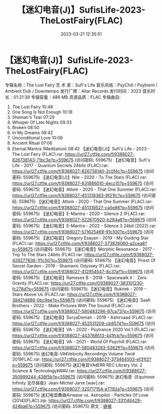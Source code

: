 ﻿---
title: 【迷幻电音(J)】SufisLife-2023-TheLostFairy(FLAC)
date: 2023-03-21 12:35:51
categories: 古典音乐、新世纪、纯音雅乐
tags: 纯音雅乐
---
# 【迷幻电音(J)】SufisLife-2023-TheLostFairy(FLAC)

专辑名称：The Lost Fairy
艺 术 家：Sufi's Life
音乐风格：PsyChill / Psybient / Ambient Dub / Downtempo
发行厂牌：Altar Records
发行时间：2023
音乐时长：01:21:39
专辑容量：489 MB
资源品质：FLAC
专辑曲目:
01. The Lost Fairy 10:48
02. One Song Is Not Enough 10:18
03. Shaman's Tear 07:29
04. Whisper Of Late Nights 09:33
05. Broken 08:50
06. In My Dreams 08:42
07. Unconditional Love 10:08
08. Ancient Ritual 07:06
09. Eternal Mantra (Meditation) 08:42
【迷幻电音(J)】Sufi's Life - 2023 - The Lost Fairy (FLAC).rar:
https://url27.ctfile.com/f/9388027-826738143-71bc3e?p=559675
(访问密码: 559675)
【迷幻电音】Sufi's Life - 2017 - Quantum Secrets 24bits (FLAC).rar:
https://url27.ctfile.com/f/9388027-826738140-2c0f4c?p=559675
(访问密码: 559675)
【迷幻电音(J)】Nile - 2020 - To The Stars (FLAC).rar: https://url27.ctfile.com/f/9388027-631886010-4ecc15?p=559675
(访问密码: 559675)
【迷幻电音】Attom - 2020 - That One Summer (FLAC).rar: https://url27.ctfile.com/f/9388027-451318383-9f21fc?p=559675
(访问密码: 559675)
【迷幻电音】Attom - 2020 - That One Summer (FLAC).rar: https://url27.ctfile.com/f/9388027-451318527-ca5e86?p=559675
(访问密码: 559675)
【迷幻电音】E-Mantra - 2020 - Silence 2 (FLAC).rar: https://url27.ctfile.com/f/9388027-522670920-b284a6?p=559675
(访问密码: 559675)
【迷幻电音】E-Mantra - 2022 - Silence 3 24bit (2022).rar: https://url27.ctfile.com/f/9388027-571625469-91c100?p=559675
(访问密码: 559675)
【迷幻电音】Gregory Esayan - 2019 - My Guiding Star (FLAC).rar:
https://url27.ctfile.com/f/9388027-373826060-a2cea8?p=559675
(访问密码: 559675)
【迷幻电音】Morphic Resonance - 2017 - Trip To The Stars 24bits
(FLAC).rar: https://url27.ctfile.com/f/9388027-426277836-1f1c50?p=559675
(访问密码: 559675)
【迷幻电音】Priest Of Secret Garden - 2019 - Shamanic Odyssey
(FLAC).rar: https://url27.ctfile.com/f/9388027-412954547-8c37af?p=559675
(访问密码: 559675)
【迷幻电音】Rameses B - 2018 - Spacewalk II： Zero Gravity [FLAC].rar:
https://url27.ctfile.com/f/9388027-383101230-fc278d?p=559675
(访问密码: 559675)
【迷幻电音】Rukirek - 2019 - Stars Above Us (FLAC).rar: https://url27.ctfile.com/f/9388027-384214886-0bc9ee?p=559675
(访问密码: 559675)
【迷幻电音】Saafi Brothers - 2022 - Make Pictures With The Sound
(FLAC).rar: https://url27.ctfile.com/f/9388027-580483296-87ca73?p=559675
(访问密码: 559675)
【迷幻电音】SuryaDemah - 2019 - Ashirvaad (FLAC).rar: https://url27.ctfile.com/f/9388027-452531209-cb9574?p=559675
(访问密码: 559675)
【迷幻电音】VA - 2020 - Psytrance 2020 Vol.1 (FLAC).rar: https://url27.ctfile.com/f/9388027-443768513-441fcb?p=559675
(访问密码: 559675)
【迷幻电音】VA - 2021 - World Of Psychill (FLAC).rar: https://url27.ctfile.com/f/9388027-580483293-5362ff?p=559675
(访问密码: 559675)
迷幻电音-VA《Velocity Recordings Volume Two》2019FLAC.rar: https://url27.ctfile.com/f/9388027-373464503-ef31f2?p=559675
(访问密码: 559675)
迷幻电音VA《ERR REC Library Vol. 2 Science & Technology》WAV.rar:
https://url27.ctfile.com/f/9388027-350999244-438f5b?p=559675
(访问密码: 559675)
迷幻电音《Equinoxe Infinity 无尽昼夜》Jean-Michel Jarre [wav].rar:
https://url27.ctfile.com/f/9388027-320717154-e7792a?p=559675
(访问密码: 559675)
迷幻电音舞曲Airwave vs. Astropilot - Particles Of Love
(2014)[FLAC].zip: https://url27.ctfile.com/f/9388027-331146429-424ba6?p=559675
(访问密码: 559675)
原文：[链接](https://blog.sina.com.cn/s/blog_1647c7e760103112r.html)